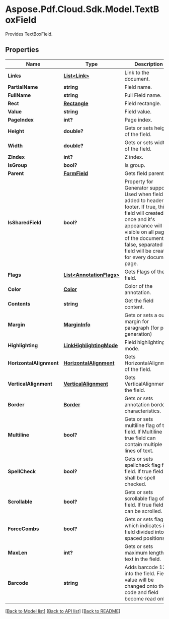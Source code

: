 ﻿# Aspose.Pdf.Cloud.Sdk.Model.TextBoxField
Provides TextBoxField.

## Properties

Name | Type | Description | Notes
------------ | ------------- | ------------- | -------------
**Links** | [**List&lt;Link&gt;**](Link.md) | Link to the document. | [optional] 
**PartialName** | **string** | Field name. | [optional] 
**FullName** | **string** | Full Field name. | [optional] 
**Rect** | [**Rectangle**](Rectangle.md) | Field rectangle. | [optional] 
**Value** | **string** | Field value. | [optional] 
**PageIndex** | **int?** | Page index. | 
**Height** | **double?** | Gets or sets height of the field. | [optional] 
**Width** | **double?** | Gets or sets width of the field. | [optional] 
**ZIndex** | **int?** | Z index. | [optional] 
**IsGroup** | **bool?** | Is group. | [optional] 
**Parent** | [**FormField**](FormField.md) | Gets field parent. | [optional] 
**IsSharedField** | **bool?** | Property for Generator support. Used when field is added to header or footer. If true, this field will created once and it&#39;s appearance will be visible on all pages of the document. If false, separated field will be created for every document page. | [optional] 
**Flags** | [**List&lt;AnnotationFlags&gt;**](AnnotationFlags.md) | Gets Flags of the field. | [optional] 
**Color** | [**Color**](Color.md) | Color of the annotation. | [optional] 
**Contents** | **string** | Get the field content. | [optional] 
**Margin** | [**MarginInfo**](MarginInfo.md) | Gets or sets a outer margin for paragraph (for pdf generation) | [optional] 
**Highlighting** | [**LinkHighlightingMode**](LinkHighlightingMode.md) | Field highlighting mode. | [optional] 
**HorizontalAlignment** | [**HorizontalAlignment**](HorizontalAlignment.md) | Gets HorizontalAlignment of the field. | [optional] 
**VerticalAlignment** | [**VerticalAlignment**](VerticalAlignment.md) | Gets VerticalAlignment of the field. | [optional] 
**Border** | [**Border**](Border.md) | Gets or sets annotation border characteristics. | [optional] 
**Multiline** | **bool?** | Gets or sets multiline flag of the field. If Multiline is true field can contain multiple lines of text. | [optional] 
**SpellCheck** | **bool?** | Gets or sets spellcheck flag for field. If true field shall be spell checked. | [optional] 
**Scrollable** | **bool?** | Gets or sets scrollable flag of field. If true field can be scrolled. | [optional] 
**ForceCombs** | **bool?** | Gets or sets flag which indicates is field divided into spaced positions. | [optional] 
**MaxLen** | **int?** | Gets or sets maximum length of text in the field. | [optional] 
**Barcode** | **string** | Adds barcode 128 into the field. Field value will be changed onto the code and field become read only. | [optional] 

[[Back to Model list]](../README.md#documentation-for-models) [[Back to API list]](../README.md#documentation-for-api-endpoints) [[Back to README]](../README.md)

